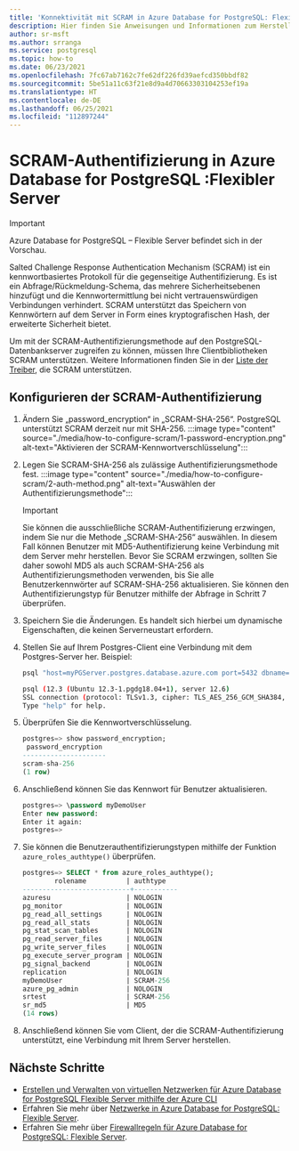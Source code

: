 ```yaml
---
title: 'Konnektivität mit SCRAM in Azure Database for PostgreSQL: Flexibler Server'
description: Hier finden Sie Anweisungen und Informationen zum Herstellen einer Verbindung unter Verwendung von SCRAM in Azure Database for PostgreSQL – flexibler Server.
author: sr-msft
ms.author: srranga
ms.service: postgresql
ms.topic: how-to
ms.date: 06/23/2021
ms.openlocfilehash: 7fc67ab7162c7fe62df226fd39aefcd350bbdf82
ms.sourcegitcommit: 5be51a11c63f21e8d9a4d70663303104253ef19a
ms.translationtype: HT
ms.contentlocale: de-DE
ms.lasthandoff: 06/25/2021
ms.locfileid: "112897244"
---
```

# <a name="scram-authentication-in-azure-database-for-postgresql---flexible-server"></a>SCRAM-Authentifizierung in Azure Database for PostgreSQL :Flexibler Server

> [!IMPORTANT]
> Azure Database for PostgreSQL – Flexible Server befindet sich in der Vorschau.

Salted Challenge Response Authentication Mechanism (SCRAM) ist ein kennwortbasiertes Protokoll für die gegenseitige Authentifizierung. Es ist ein Abfrage/Rückmeldung-Schema, das mehrere Sicherheitsebenen hinzufügt und die Kennwortermittlung bei nicht vertrauenswürdigen Verbindungen verhindert. SCRAM unterstützt das Speichern von Kennwörtern auf dem Server in Form eines kryptografischen Hash, der erweiterte Sicherheit bietet. 

Um mit der SCRAM-Authentifizierungsmethode auf den PostgreSQL-Datenbankserver zugreifen zu können, müssen Ihre Clientbibliotheken SCRAM unterstützen.  Weitere Informationen finden Sie in der [Liste der Treiber](https://wiki.postgresql.org/wiki/List_of_drivers), die SCRAM unterstützen.

## <a name="configuring-scram-authentication"></a>Konfigurieren der SCRAM-Authentifizierung

1. Ändern Sie „password_encryption“ in „SCRAM-SHA-256“. PostgreSQL unterstützt SCRAM derzeit nur mit SHA-256.
        :::image type="content" source="./media/how-to-configure-scram/1-password-encryption.png" alt-text="Aktivieren der SCRAM-Kennwortverschlüsselung"::: 
2. Legen Sie SCRAM-SHA-256 als zulässige Authentifizierungsmethode fest.
        :::image type="content" source="./media/how-to-configure-scram/2-auth-method.png" alt-text="Auswählen der Authentifizierungsmethode"::: 
    >[!Important]
    > Sie können die ausschließliche SCRAM-Authentifizierung erzwingen, indem Sie nur die Methode „SCRAM-SHA-256“ auswählen. In diesem Fall können Benutzer mit MD5-Authentifizierung keine Verbindung mit dem Server mehr herstellen. Bevor Sie SCRAM erzwingen, sollten Sie daher sowohl MD5 als auch SCRAM-SHA-256 als Authentifizierungsmethoden verwenden, bis Sie alle Benutzerkennwörter auf SCRAM-SHA-256 aktualisieren. Sie können den Authentifizierungstyp für Benutzer mithilfe der Abfrage in Schritt 7 überprüfen.
3. Speichern Sie die Änderungen. Es handelt sich hierbei um dynamische Eigenschaften, die keinen Serverneustart erfordern.
4. Stellen Sie auf Ihrem Postgres-Client eine Verbindung mit dem Postgres-Server her. Beispiel:
   
    ```bash
    psql "host=myPGServer.postgres.database.azure.com port=5432 dbname=postgres user=myDemoUser password=MyPassword sslmode=require"

    psql (12.3 (Ubuntu 12.3-1.pgdg18.04+1), server 12.6)
    SSL connection (protocol: TLSv1.3, cipher: TLS_AES_256_GCM_SHA384, bits: 256, compression: off)
    Type "help" for help.
    ```

5. Überprüfen Sie die Kennwortverschlüsselung.
   
    ```SQL
    postgres=> show password_encryption;
     password_encryption
    ---------------------
    scram-sha-256
    (1 row)
    ```

6. Anschließend können Sie das Kennwort für Benutzer aktualisieren.

    ```SQL
    postgres=> \password myDemoUser
    Enter new password:
    Enter it again:
    postgres=>
    ```

7. Sie können die Benutzerauthentifizierungstypen mithilfe der Funktion `azure_roles_authtype()` überprüfen. 

    ``` SQL
    postgres=> SELECT * from azure_roles_authtype();
            rolename          | authtype
    ---------------------------+-----------
    azuresu                   | NOLOGIN
    pg_monitor                | NOLOGIN
    pg_read_all_settings      | NOLOGIN
    pg_read_all_stats         | NOLOGIN
    pg_stat_scan_tables       | NOLOGIN
    pg_read_server_files      | NOLOGIN
    pg_write_server_files     | NOLOGIN
    pg_execute_server_program | NOLOGIN
    pg_signal_backend         | NOLOGIN
    replication               | NOLOGIN
    myDemoUser                | SCRAM-256
    azure_pg_admin            | NOLOGIN
    srtest                    | SCRAM-256
    sr_md5                    | MD5
    (14 rows)
    ```

8. Anschließend können Sie vom Client, der die SCRAM-Authentifizierung unterstützt, eine Verbindung mit Ihrem Server herstellen.

## <a name="next-steps"></a>Nächste Schritte
- [Erstellen und Verwalten von virtuellen Netzwerken für Azure Database for PostgreSQL Flexible Server mithilfe der Azure CLI](./how-to-manage-virtual-network-cli.md)
- Erfahren Sie mehr über [Netzwerke in Azure Database for PostgreSQL: Flexible Server](./concepts-networking.md).
- Erfahren Sie mehr über [Firewallregeln für Azure Database for PostgreSQL: Flexible Server](./concepts-networking.md#public-access-allowed-ip-addresses).
